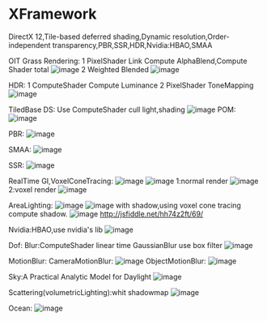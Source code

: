 # XFramework
DirectX 12,Tile-based deferred shading,Dynamic resolution,Order-independent transparency,PBR,SSR,HDR,Nvidia:HBAO,SMAA

OIT Grass Rendering:
1 PixelShader Link Compute AlphaBlend,Compute Shader total
![image](https://github.com/sevecol/XFramework/blob/master/grass.png)
2 Weighted Blended
![image](https://github.com/sevecol/XFramework/blob/master/grass_oitwb.png)

HDR:
1 ComputeShader Compute Luminance
2 PixelShader ToneMapping
![image](https://github.com/sevecol/XFramework/blob/master/hdr.png)

TiledBase DS:
Use ComputeShader cull light,shading
![image](https://github.com/sevecol/XFramework/blob/master/ds.png)
POM:
![image](https://github.com/sevecol/XFramework/blob/master/pom.png)

PBR:
![image](https://github.com/sevecol/XFramework/blob/master/PBR.png)

SMAA:
![image](https://github.com/sevecol/XFramework/blob/master/smaa.png)

SSR:
![image](https://github.com/sevecol/XFramework/blob/master/SSR.png)

RealTime GI,VoxelConeTracing:
![image](https://github.com/sevecol/XFramework/blob/master/VCT.png)
![image](https://github.com/sevecol/XFramework/blob/master/VCT1.png)
1:normal render
![image](https://github.com/sevecol/XFramework/blob/master/geometry.png)
2:voxel render
![image](https://github.com/sevecol/XFramework/blob/master/voxel.png)

AreaLighting:
![image](https://github.com/sevecol/XFramework/blob/master/arealighting1.png)
![image](https://github.com/sevecol/XFramework/blob/master/arealighting2.png)
with shadow,using voxel cone tracing compute shadow.
![image](https://github.com/sevecol/XFramework/blob/master/arealighting3.png)
http://jsfiddle.net/hh74z2ft/69/

Nvidia:HBAO,use nvidia's lib
![image](https://github.com/sevecol/XFramework/blob/master/HBAO.png)

Dof:
Blur:ComputeShader linear time GaussianBlur use box filter
![image](https://github.com/sevecol/XFramework/blob/master/dof.png)

MotionBlur:
CameraMotionBlur:
![image](https://github.com/sevecol/XFramework/blob/master/cameramotionblur.png)
ObjectMotionBlur:
![image](https://github.com/sevecol/XFramework/blob/master/entitymotionblur.png)

Sky:A Practical Analytic Model for Daylight
![image](https://github.com/sevecol/XFramework/blob/master/sky.png)

Scattering(volumetricLighting):whit shadowmap
![image](https://github.com/sevecol/XFramework/blob/master/scattering.png)

Ocean:
![image](https://github.com/sevecol/XFramework/blob/master/water.png)
